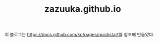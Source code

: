 <header>
  <h1>zazuuka.github.io</h1>
</header>
<main>
  <article>
    <header>
      <h2></h2>
      <p></p>
    </header>
    <section>
      <p></p>
      <p>이 블로그는 <a href="https://docs.github.com/ko/pages/quickstart">https://docs.github.com/ko/pages/quickstart</a>를 참조해 만들었다.
      </p>
    </section>
    <footer></footer>
  </article>
</main>


